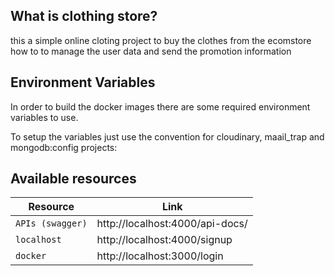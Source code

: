 



## What is clothing store?
 this a simple online cloting project to buy the clothes from the ecomstore how to to manage the user data and send the promotion information





## Environment Variables
In order to build the docker images there are some required environment variables to use.

To setup the variables just use the convention for cloudinary, maail_trap and mongodb:config projects:





## Available resources
| Resource| Link        |
| ------- | ----------- |
| `APIs (swagger)`  | http://localhost:4000/api-docs/ |
| `localhost`  | http://localhost:4000/signup |
| `docker`  | http://localhost:3000/login |


